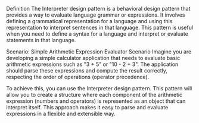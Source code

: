 Definition
The Interpreter design pattern is a behavioral design pattern that provides a way to evaluate language grammar or expressions. It involves defining a grammatical representation for a language and using this representation to interpret sentences in that language. This pattern is useful when you need to define a syntax for a language and interpret or evaluate statements in that language.

Scenario: Simple Arithmetic Expression Evaluator
Scenario
Imagine you are developing a simple calculator application that needs to evaluate basic arithmetic expressions such as "3 + 5" or "10 - 2 + 3". The application should parse these expressions and compute the result correctly, respecting the order of operations (operator precedence).

To achieve this, you can use the Interpreter design pattern. This pattern will allow you to create a structure where each component of the arithmetic expression (numbers and operators) is represented as an object that can interpret itself. This approach makes it easy to parse and evaluate expressions in a flexible and extensible way.